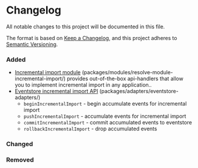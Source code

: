 # Changelog

All notable changes to this project will be documented in this file.

The format is based on [Keep a Changelog](https://keepachangelog.com/en/1.0.0/),
and this project adheres to [Semantic Versioning](https://semver.org/spec/v2.0.0.html).

### Added

- [Incremental import module](packages/modules/resolve-module-incremental-import/) (packages/modules/resolve-module-incremental-import/) provides out-of-the-box api-handlers that allow you to implement incremental import in any application..
- [Eventstore incremental import API](packages/adapters/eventstore-adapters/) (packages/adapters/eventstore-adapters/) 
  - `beginIncrementalImport` - begin accumulate events for incremental import
  - `pushIncrementalImport` - accumulate events for incremental import 
  - `commitIncrementalImport` - commit accumulated events to eventstore 
  - `rollbackIncrementalImport` - drop accumulated events

### Changed

### Removed

